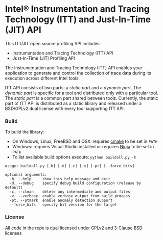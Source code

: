 Intel® Instrumentation and Tracing Technology (ITT) and Just-In-Time (JIT) API
==================================================================================

This ITT/JIT open source profiling API includes:

  - Instrumentation and Tracing Technology (ITT) API
  - Just-In-Time (JIT) Profiling API

The Instrumentation and Tracing Technology (ITT) API enables your application
to generate and control the collection of trace data during its execution
across different Intel tools.

ITT API consists of two parts: a _static part_ and a _dynamic part_. The
_dynamic part_ is specific for a tool and distributed only with a particular
tool. The _static part_ is a common part shared between tools. Currently, the
static part of ITT API is distributed as a static library and released under
a BSD/GPLv2 dual license with every tool supporting ITT API.

### Build

To build the library:
 - On Windows, Linux, FreeBSD and OSX: requires [cmake](https://cmake.org) to be set in `PATH`
 - Windows: requires Visual Studio installed or requires [Ninja](https://github.com/ninja-build/ninja/releases) to be set in `PATH`
 - To list available build options execute: `python buildall.py -h`
```
usage: buildall.py [-h] [-d] [-c] [-v] [-pt] [--force_bits]

optional arguments:
  -h, --help     show this help message and exit
  -d, --debug    specify debug build configuration (release by default)
  -c, --clean    delete any intermediate and output files
  -v, --verbose  enable verbose output from build process
  -pt, --ptmark  enable anomaly detection support
  --force_bits   specify bit version for the target
```
### License

All code in the repo is dual licensed under GPLv2 and 3-Clause BSD licenses
